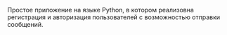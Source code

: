 Простое приложение на языке Python, в котором реализовна регистрация и авторизация пользователей с возможностью отправки сообщений.
